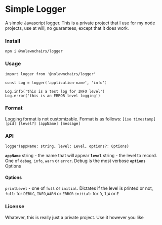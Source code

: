 # Simple Logger

A simple Javascript logger. This is a private project that I use for my node projects, use at will, no guarantees, except that it does work.

### Install
`npm i @nolawnchairs/logger`

### Usage

```
import logger from '@nolawnchairs/logger'

const Log = logger('application-name', 'info')

Log.info('this is a test log for INFO level')
Log.error('this is an ERROR level logging')
```

### Format

Logging format is not customizable. Format is as follows:
`[iso timestamp] [pid] [level?] [appName] [message]`

### API
`logger(appName: string, level: Level, options?: Options)`

**`appName`** string - the name that will appear
**`level`** string - the level to record. One of `debug`, `info`, `warn` or `error`. Debug is the most verbose
**`options`** Options

#### Options
`printLevel` - one of `full` or `initial`. Dictates if the level is printed or not, 
`full`:  for `DEBUG`, `INFO`,`WARN` or `ERROR`
`initial`:  for `D`, `I`,`W` or `E`

### License
Whatever, this is really just a private project. Use it however you like
	 